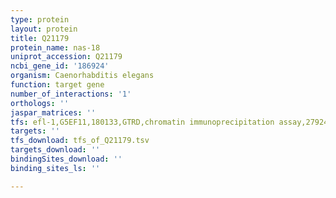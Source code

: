 ```yaml
---
type: protein
layout: protein
title: Q21179
protein_name: nas-18
uniprot_accession: Q21179
ncbi_gene_id: '186924'
organism: Caenorhabditis elegans
function: target gene
number_of_interactions: '1'
orthologs: ''
jaspar_matrices: ''
tfs: efl-1,G5EF11,180133,GTRD,chromatin immunoprecipitation assay,27924024%5Buid%5D,No
targets: ''
tfs_download: tfs_of_Q21179.tsv
targets_download: ''
bindingSites_download: ''
binding_sites_ls: ''

---
```

